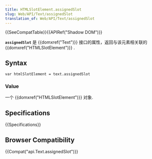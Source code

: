 ```yaml
---
title: HTMLSlotElement.assignedSlot
slug: Web/API/Text/assignedSlot
translation_of: Web/API/Text/assignedSlot
---
```

{{SeeCompatTable}}{{APIRef("Shadow DOM")}}

**`assignedSlot`** 是 {{domxref("Text")}} 接口的属性，返回与该元素相关联的{{domxref("HTMLSlotElement")}} .

## Syntax

```plain
var htmlSlotElement = text.assignedSlot
```

### Value

一个 {{domxref("HTMLSlotElement")}} 对象.

## Specifications

{{Specifications}}

## Browser Compatibility

{{Compat("api.Text.assignedSlot")}}
